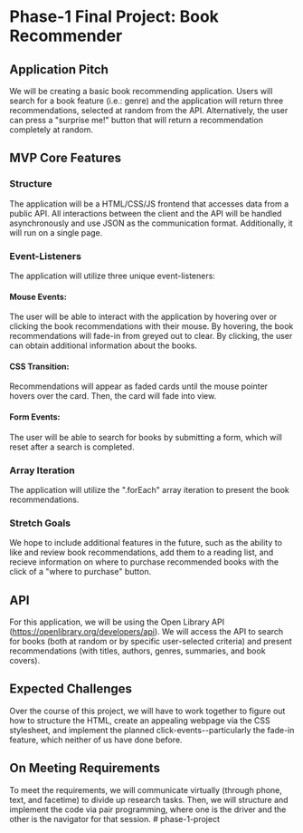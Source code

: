 # Phase-1 Final Project: Book Recommender

## Application Pitch
We will be creating a basic book recommending application. Users will search for a book feature (i.e.: genre) and the application will return three recommendations, selected at random from the API. Alternatively, the user can press a "surprise me!" button that will return a recommendation completely at random. 

## MVP Core Features

### Structure
The application will be a HTML/CSS/JS frontend that accesses data from a public API. All interactions between the client and the API will be handled asynchronously and use JSON as the communication format. Additionally, it will run on a single page. 

### Event-Listeners
The application will utilize three unique event-listeners:

#### Mouse Events: 
The user will be able to interact with the application by hovering over or clicking the book recommendations with their mouse. By hovering, the book recommendations will fade-in from greyed out to clear. By clicking, the user can obtain additional information about the books.  

#### CSS Transition: 
Recommendations will appear as faded cards until the mouse pointer hovers over the card. Then, the card will fade into view.

#### Form Events: 
The user will be able to search for books by submitting a form, which will reset after a search is completed. 

### Array Iteration
The application will utilize the ".forEach" array iteration to present the book recommendations. 

### Stretch Goals
We hope to include additional features in the future, such as the ability to like and review book recommendations, add them to a reading list, and recieve information on where to purchase recommended books with the click of a "where to purchase" button.

## API
For this application, we will be using the Open Library API (https://openlibrary.org/developers/api). We will access the API to search for books (both at random or by specific user-selected criteria) and present recommendations (with titles, authors, genres, summaries, and book covers).

## Expected Challenges
Over the course of this project, we will have to work together to figure out how to structure the HTML, create an appealing webpage via the CSS stylesheet, and implement the planned click-events--particularly the fade-in feature, which neither of us have done before.

## On Meeting Requirements
To meet the requirements, we will communicate virtually (through phone, text, and facetime) to divide up research tasks. Then, we will structure and implement the code via pair programming, where one is the driver and the other is the navigator for that session. # phase-1-project
